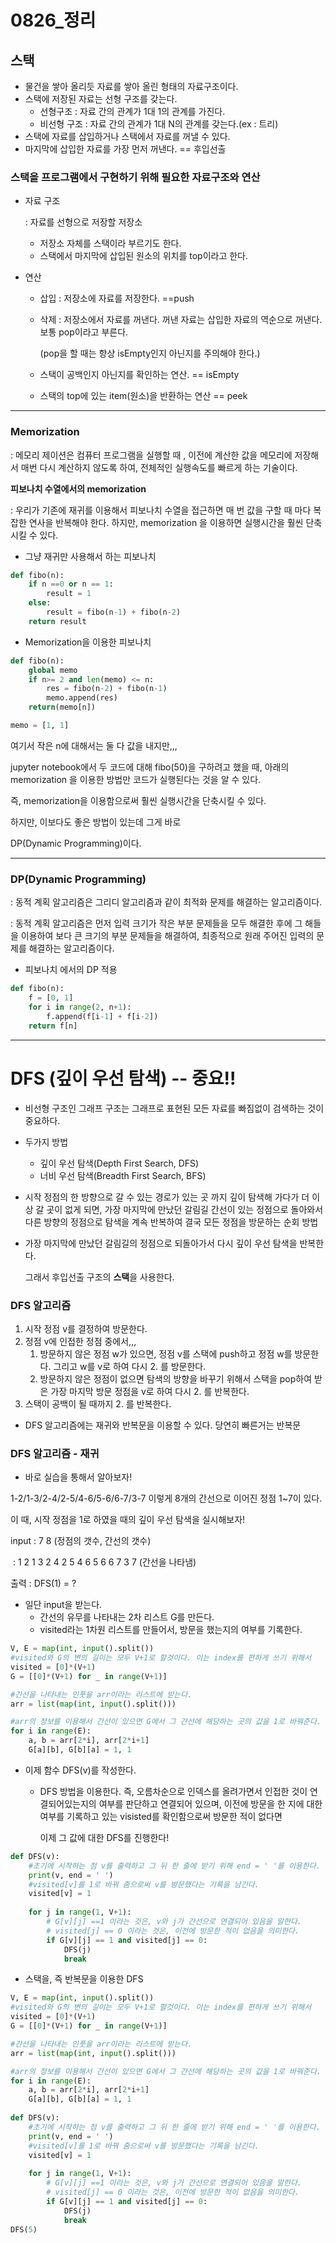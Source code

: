 # 0826_정리

## 스택

- 물건을 쌓아 올리듯 자료를 쌓아 올린 형태의 자료구조이다.
- 스택에 저장된 자료는 선형 구조를 갖는다.
  - 선형구조 : 자료 간의 관계가 1대 1의 관계를 가진다.
  - 비선형 구조 : 자료 간의 관계가 1대 N의 관계를 갖는다.(ex : 트리)
- 스택에 자료를 삽입하거나 스택에서 자료를 꺼낼 수 있다.
- 마지막에 삽입한 자료를 가장 먼저 꺼낸다. == 후입선출



### 스택을 프로그램에서 구현하기 위해 필요한 **자료구조**와 **연산**

- 자료 구조

  : 자료를 선형으로 저장할 저장소

  - 저장소 자체를 스택이라 부르기도 한다.
  - 스택에서 마지막에 삽입된 원소의 위치를 top이라고 한다.

- 연산

  - 삽입 : 저장소에 자료를 저장한다. ==push

  - 삭제 : 저장소에서 자료를 꺼낸다. 꺼낸 자료는 삽입한 자료의 역순으로 꺼낸다. 보통 pop이라고 부른다.

    (pop을 할 때는 항상 isEmpty인지 아닌지를 주의해야 한다.)

  - 스택이 공백인지 아닌지를 확인하는 연산. == isEmpty

  - 스택의 top에 있는 item(원소)을 반환하는 연산 == peek



----

### Memorization

: 메모리 제이션은 컴퓨터 프로그램을 실행할 때 , 이전에 계산한 값을 메모리에 저장해서 매번 다시 계산하지 않도록 하여, 전체적인 실행속도를 빠르게 하는 기술이다. 



**피보나치 수열에서의 memorization**

: 우리가 기존에 재귀를 이용해서 피보나치 수열을 접근하면 매 번 값을 구할 때 마다 복잡한 연사을 반복해야 한다. 하지만, memorization 을 이용하면 실행시간을 훨씬 단축시킬 수 있다.

- 그냥 재귀만 사용해서 하는 피보나치

```python
def fibo(n):
    if n ==0 or n == 1:
        result = 1
    else: 
        result = fibo(n-1) + fibo(n-2)
    return result
```

- Memorization을 이용한 피보나치

```python
def fibo(n):
    global memo
    if n>= 2 and len(memo) <= n:
        res = fibo(n-2) + fibo(n-1)
        memo.append(res)
    return(memo[n])

memo = [1, 1]
```

여기서 작은 n에 대해서는 둘 다 값을 내지만,,,

jupyter notebook에서 두 코드에 대해 fibo(50)을 구하려고 했을 때, 아래의 memorization 을 이용한 방법만 코드가 실행된다는 것을 알 수 있다.

즉, memorization을 이용함으로써 훨씬 실행시간을 단축시킬 수 있다.



하지만, 이보다도 좋은 방법이 있는데 그게 바로 

DP(Dynamic Programming)이다.

----

### DP(Dynamic Programming)

: 동적 계획 알고리즘은 그리디 알고리즘과 같이 최적화 문제를 해결하는 알고리즘이다.

: 동적 계획 알고리즘은 먼저 입력 크기가 작은 부분 문제들을 모두 해결한 후에 그 해들을 이용하여 보다 큰 크기의 부분 문제들을 해결하여, 최종적으로 원래 주어진 입력의 문제를 해결하는 알고리즘이다.

- 피보나치 에서의 DP 적용

```python
def fibo(n):
    f = [0, 1]
    for i in range(2, n+1):
        f.append(f[i-1] + f[i-2])
    return f[n]
```



---

# DFS (깊이 우선 탐색) -- 중요!!

- 비선형 구조인 그래프 구조는 그래프로 표현된 모든 자료를 빠짐없이 검색하는 것이 중요하다.
- 두가지 방법
  - 깊이 우선 탐색(Depth First Search, DFS)
  - 너비 우선 탐색(Breadth First Search, BFS)
- 시작 정점의 한 방향으로 갈 수 있는 경로가 있는 곳 까지 깊이 탐색해 가다가 더 이상 갈 곳이 없게 되면, 가장 마지막에 만났던 갈림길 간선이 있는 정점으로 돌아와서 다른 방향의 정점으로 탐색을 계속 반복하여 결국 모든 정점을 방문하는 순회 방법

- 가장 마지막에 만났던 갈림길의 정점으로 되돌아가서 다시 깊이 우선 탐색을 반복한다.

  그래서 후입선출 구조의 **스택**을 사용한다.



### DFS 알고리즘

1. 시작 정점 v를 결정하여 방문한다.
2. 정점 v에 인접한 정점 중에서,,,
   1. 방문하지 않은 정점 w가 있으면, 정점 v를 스택에 push하고 정점 w를 방문한다. 그리고 w를 v로 하여 다시 2. 를 방문한다.
   2. 방문하지 않은 정점이 없으면 탐색의 방향을 바꾸기 위해서 스택을 pop하여 받은 가장 마지막 방문 정점을 v로 하여 다시 2. 를 반복한다.
3. 스택이 공백이 될 때까지 2. 를 반복한다.

- DFS 알고리즘에는 재귀와 반복문을 이용할 수 있다. 당연히 빠른거는 반복문



### DFS 알고리즘 - 재귀

- 바로 실습을 통해서 알아보자!

1-2/1-3/2-4/2-5/4-6/5-6/6-7/3-7 이렇게 8개의 간선으로 이어진 정점 1~7이 있다.

이 때, 시작 정점을 1로 하였을 때의 깊이 우선 탐색을 실시해보자!

input : 7 8 (정점의 갯수, 간선의 갯수)

​		   : 1 2 1 3 2 4 2 5 4 6 5 6 6 7 3 7   (간선을 나타냄)

출력 : DFS(1) = ?

- 일단 input을 받는다.
  - 간선의 유무를 나타내는 2차 리스트 G를 만든다.
  - visited라는 1차원 리스트를 만들어서, 방문을 했는지의 여부를 기록한다.

```python
V, E = map(int, input().split())
#visited와 G의 변의 길이는 모두 V+1로 할것이다. 이는 index를 편하게 쓰기 위해서
visited = [0]*(V+1)
G = [[0]*(V+1) for _ in range(V+1)]

#간선을 나타내는 인풋을 arr이라는 리스트에 받는다.
arr = list(map(int, input().split()))

#arr의 정보를 이용해서 간선이 있으면 G에서 그 간선에 해당하는 곳의 값을 1로 바꿔준다.
for i in range(E):
	a, b = arr[2*i], arr[2*i+1]
    G[a][b], G[b][a] = 1, 1
```

- 이제 함수 DFS(v)를 작성한다.

  - DFS 방법을 이용한다. 즉, 오름차순으로 인덱스를 올려가면서 인접한 것이 연결되어있는지의 여부를 판단하고 연결되어 있으며, 이전에 방문을 한 지에 대한 여부를 기록하고 있는 visisted를 확인함으로써 방문한 적이 없다면 

     이제 그 값에 대한 DFS를 진행한다!

```python
def DFS(v):
    #초기에 시작하는 점 v를 출력하고 그 뒤 한 줄에 받기 위해 end = ' '를 이용한다.
    print(v, end = ' ')
    #visited[v]를 1로 바꿔 줌으로써 v를 방문했다는 기록을 남긴다.
    visited[v] = 1
    
    for j in range(1, V+1):
        # G[v][j] ==1 이라는 것은, v와 j가 간선으로 연결되어 있음을 말한다.
        # visited[j] == 0 이라는 것은, 이전에 방문한 적이 없음을 의미한다.
        if G[v][j] == 1 and visited[j] == 0:
            DFS(j)
            break
```



- 스택을, 즉 반복문을 이용한 DFS

```python
V, E = map(int, input().split())
#visited와 G의 변의 길이는 모두 V+1로 할것이다. 이는 index를 편하게 쓰기 위해서
visited = [0]*(V+1)
G = [[0]*(V+1) for _ in range(V+1)]

#간선을 나타내는 인풋을 arr이라는 리스트에 받는다.
arr = list(map(int, input().split()))

#arr의 정보를 이용해서 간선이 있으면 G에서 그 간선에 해당하는 곳의 값을 1로 바꿔준다.
for i in range(E):
    a, b = arr[2*i], arr[2*i+1]
    G[a][b], G[b][a] = 1, 1
    
def DFS(v):
    #초기에 시작하는 점 v를 출력하고 그 뒤 한 줄에 받기 위해 end = ' '를 이용한다.
    print(v, end = ' ')
    #visited[v]를 1로 바꿔 줌으로써 v를 방문했다는 기록을 남긴다.
    visited[v] = 1
    
    for j in range(1, V+1):
        # G[v][j] ==1 이라는 것은, v와 j가 간선으로 연결되어 있음을 말한다.
        # visited[j] == 0 이라는 것은, 이전에 방문한 적이 없음을 의미한다.
        if G[v][j] == 1 and visited[j] == 0:
            DFS(j)
            break
DFS(5)
```




